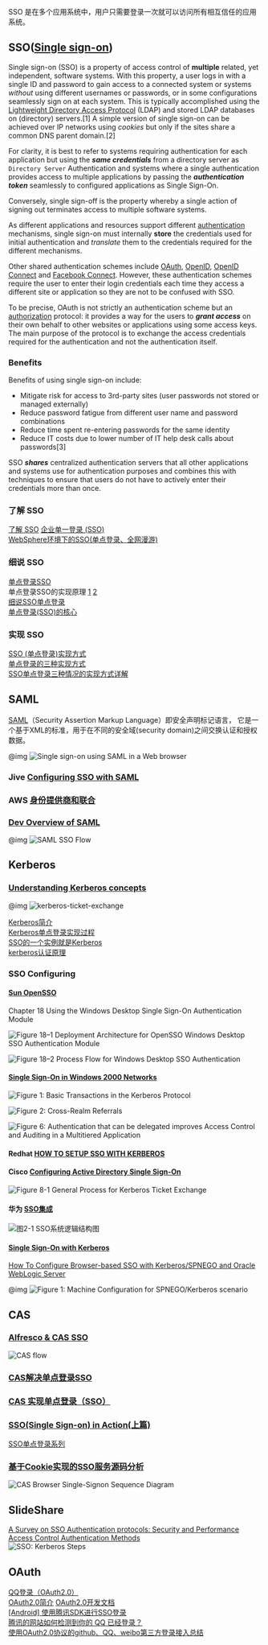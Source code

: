 SSO 是在多个应用系统中，用户只需要登录一次就可以访问所有相互信任的应用系统。

## SSO([Single sign-on](https://en.wikipedia.org/wiki/Single_sign-on))
Single sign-on (SSO) is a property of access control of **multiple** related, yet independent, software systems. With this property, a user logs in with a single ID and password to gain access to a connected system or systems *without* using different usernames or passwords, or in some configurations seamlessly sign on at each system. This is typically accomplished using the [Lightweight Directory Access Protocol](https://en.wikipedia.org/wiki/Lightweight_Directory_Access_Protocol) (LDAP) and stored LDAP databases on (directory) servers.[1] A simple version of single sign-on can be achieved over IP networks using *cookies* but only if the sites share a common DNS parent domain.[2]

For clarity, it is best to refer to systems requiring authentication for each application but using the ***same credentials*** from a directory server as `Directory Server` Authentication and systems where a single authentication provides access to multiple applications by passing the ***authentication token*** seamlessly to configured applications as Single Sign-On.

Conversely, single sign-off is the property whereby a single action of signing out terminates access to multiple software systems.

As different applications and resources support different [authentication](https://en.wikipedia.org/wiki/Authentication) mechanisms, single sign-on must internally **store** the credentials used for initial authentication and *translate* them to the credentials required for the different mechanisms.

Other shared authentication schemes include [OAuth](https://en.wikipedia.org/wiki/OAuth), [OpenID](https://en.wikipedia.org/wiki/OpenID), [OpenID Connect](https://en.wikipedia.org/wiki/OpenID_Connect) and [Facebook Connect](https://en.wikipedia.org/wiki/Facebook_Connect). However, these authentication schemes require the user to enter their login credentials each time they access a different site or application so they are not to be confused with SSO.

To be precise, OAuth is not strictly an authentication scheme but an [authorization](https://en.wikipedia.org/wiki/Authorization) protocol: it provides a way for the users to ***grant access*** on their own behalf to other websites or applications using some access keys. The main purpose of the protocol is to exchange the access credentials required for the authentication and not the authentication itself.

### Benefits
Benefits of using single sign-on include:

- Mitigate risk for access to 3rd-party sites (user passwords not stored or managed externally)  
- Reduce password fatigue from different user name and password combinations  
- Reduce time spent re-entering passwords for the same identity  
- Reduce IT costs due to lower number of IT help desk calls about passwords[3]  

SSO ***shares*** centralized authentication servers that all other applications and systems use for authentication purposes and combines this with techniques to ensure that users do not have to actively enter their credentials more than once.

### 了解 SSO
[了解 SSO](https://msdn.microsoft.com/zh-cn/library/aa546809.aspx)  [企业单一登录 (SSO)](https://msdn.microsoft.com/zh-cn/library/aa578411.aspx)  
[WebSphere环境下的SSO(单点登录、全网漫游)](https://www.ibm.com/developerworks/cn/websphere/library/techarticles/xiaojing/SSOprepare/SSOprepare.html)  

### 细说 SSO
[单点登录SSO](http://www.cnblogs.com/yupeng/archive/2012/05/24/2517317.html)  
单点登录SSO的实现原理 [1](http://blog.csdn.net/cutesource/article/details/5838693)  [2](http://www.cnblogs.com/liuning8023/p/4874525.html)  
[细说SSO单点登录](http://www.cnblogs.com/yubaolee/p/sso.html)  
[单点登录(SSO)的核心](http://www.cnblogs.com/chnking/archive/2006/03/07/344506.html)  

### 实现 SSO
[SSO (单点登录)实现方式](http://calefy.org/2013/07/31/how-to-achieve-sso-login.html)  
[单点登录的三种实现方式](http://www.jianshu.com/p/613e44d4a464)  
[SSO单点登录三种情况的实现方式详解](http://www.onmpw.com/tm/xwzj/network_145.html)  

## SAML
[SAML](https://en.wikipedia.org/wiki/Security_Assertion_Markup_Language)（Security Assertion Markup Language）即安全声明标记语言， 它是一个基于XML的标准，用于在不同的安全域(security domain)之间交换认证和授权数据。

@img ![Single sign-on using SAML in a Web browser](https://upload.wikimedia.org/wikipedia/en/0/04/Saml2-browser-sso-redirect-post.png)

### Jive [Configuring SSO with SAML](https://docs.jivesoftware.com/jive/6.0/community_admin/index.jsp?topic=/com.jivesoftware.help.sbs.online_6.0/admin/UnderstandingSSOKerberos.html)

### AWS [身份提供商和联合](http://docs.aws.amazon.com/zh_cn/IAM/latest/UserGuide/id_roles_providers.html)

### [Dev Overview of SAML](https://developers.onelogin.com/saml)
@img ![SAML SSO Flow](https://developers.onelogin.com/assets/img/pages/saml/sso-diagram.svg)

## Kerberos
### [Understanding Kerberos concepts](https://docs.typo3.org/typo3cms/extensions/ig_ldap_sso_auth/SSO/Kerberos.html)
@img ![kerberos-ticket-exchange](https://docs.typo3.org/typo3cms/extensions/ig_ldap_sso_auth/_images/kerberos-ticket-exchange.png)

[Kerberos简介](http://www.cnblogs.com/idior/archive/2006/03/20/354027.html)  
[Kerberos单点登录实现过程](http://dsw.iteye.com/blog/333351)  
[SSO的一个实例就是Kerberos](http://blog.sina.com.cn/s/blog_43b0f8650100pa1a.html)  
[kerberos认证原理](http://blog.csdn.net/wulantian/article/details/42418231)  

### SSO Configuring
#### [Sun OpenSSO](https://docs.oracle.com/cd/E19681-01/820-3746/6nf8qcvgh/index.html)
Chapter 18 Using the Windows Desktop Single Sign-On Authentication Module

![Figure 18–1 Deployment Architecture for OpenSSO Windows Desktop SSO Authentication Module](https://docs.oracle.com/cd/E19681-01/820-3746/images/WSSO2.gif)  

![Figure 18–2 Process Flow for Windows Desktop SSO Authentication](https://docs.oracle.com/cd/E19681-01/820-3746/images/WSSOFlow.gif)  

#### [Single Sign-On in Windows 2000 Networks](https://msdn.microsoft.com/en-us/library/bb742456.aspx)
![Figure 1: Basic Transactions in the Kerberos Protocol](https://msdn.microsoft.com/en-us/library/bb742456.ntks01_big.gif)  

![Figure 2: Cross-Realm Referrals](https://i-msdn.sec.s-msft.com/dynimg/IC15653.gif)

![Figure 6: Authentication that can be delegated improves Access Control and Auditing in a Multitiered Application](https://msdn.microsoft.com/en-us/library/bb742456.ntks06_big.gif)

#### Redhat [HOW TO SETUP SSO WITH KERBEROS](https://access.redhat.com/documentation/en-us/red_hat_jboss_enterprise_application_platform/6.4/html-single/how_to_setup_sso_with_kerberos/)

#### Cisco [Configuring Active Directory Single Sign-On](http://www.cisco.com/c/en/us/td/docs/security/nac/appliance/configuration_guide/49/cas/49cas-book/s_adsso.html)
![Figure 8-1 General Process for Kerberos Ticket Exchange](http://www.cisco.com/c/dam/en/us/td/i/100001-200000/180001-190000/183001-184000/183467.ps/_jcr_content/renditions/183467.jpg)

#### 华为 [SSO集成](http://support.huawei.com/enterprise/docinforeader!loadDocument1.action?contentId=DOC1000093079&partNo=10052)

![图2-1 SSO系统逻辑结构图](http://support.huawei.com/enterprise/product/images/be1ed5d611e948538dd05ab5791e0954)

#### [Single Sign-On with Kerberos](https://wiki.scn.sap.com/wiki/display/Security/Single+Sign-On+with+Kerberos)
[How To Configure Browser-based SSO with Kerberos/SPNEGO and Oracle WebLogic Server](http://www.oracle.com/technetwork/articles/idm/weblogic-sso-kerberos-1619890.html)

@img ![Figure 1: Machine Configuration for SPNEGO/Kerberos scenario](http://www.oracle.com/ocom/groups/public/@otn/documents/digitalasset/1619913.jpg)

## CAS
### [Alfresco & CAS SSO](http://www.seedim.com.au/content/alfresco-cas-sso)
![CAS flow](http://www.seedim.com.au/sites/default/files/images/casblog.png)

### [CAS解决单点登录SSO](https://yq.aliyun.com/articles/4739)

### [CAS 实现单点登录（SSO）](http://blog.csdn.net/hejingyuan6/article/details/44277023)

### [SSO(Single Sign-on) in Action(上篇)](http://www.blogjava.net/security/archive/2006/10/02/sso_in_action.html)  
[SSO单点登录系列](http://blog.csdn.net/ae6623/article/category/1402098)  

### [基于Cookie实现的SSO服务源码分析](https://my.oschina.net/kanlianhui/blog/393276)

![CAS Browser Single-Signon Sequence Diagram](https://static.oschina.net/uploads/img/201511/04073455_iD5D.png)

## SlideShare
[A Survey on SSO Authentication protocols: Security and Performance](https://www.slideshare.net/MohammadAminSaghizad/a-survey-on-sso-authentication-protocols-security-and-performance)  
[Access Control Authentication Methods](https://www.slideshare.net/hawa143/week3-lecture)  
![SSO: Kerberos Steps](https://image.slidesharecdn.com/week3-lecture-130129073718-phpapp01/95/week3-lecture-33-638.jpg?cb=1359445181)  

## OAuth
[QQ登录（OAuth2.0）](http://www.cnblogs.com/wu-jian/p/3134959.html)  
[OAuth2.0简介](http://wiki.open.qq.com/wiki/mobile/OAuth2.0%E7%AE%80%E4%BB%8B) [OAuth2.0开发文档](http://wiki.open.qq.com/wiki/mobile/OAuth2.0%E5%BC%80%E5%8F%91%E6%96%87%E6%A1%A3)  
[[Android] 使用腾讯SDK进行SSO登录](http://blog.csdn.net/xiaodongrush/article/details/9230675)  
[腾讯的网站如何检测到你的 QQ 已经登录？](https://www.lovelucy.info/tencent-sso.html)  
[使用OAuth2.0协议的github、QQ、weibo第三方登录接入总结](http://www.cnblogs.com/gabrielchen/p/5800225.html)  

